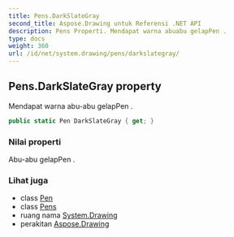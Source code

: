 ```yaml
---
title: Pens.DarkSlateGray
second_title: Aspose.Drawing untuk Referensi .NET API
description: Pens Properti. Mendapat warna abuabu gelapPen .
type: docs
weight: 360
url: /id/net/system.drawing/pens/darkslategray/
---
```

## Pens.DarkSlateGray property

Mendapat warna abu-abu gelapPen .

```csharp
public static Pen DarkSlateGray { get; }
```

### Nilai properti

Abu-abu gelapPen .

### Lihat juga

* class [Pen](../../pen/)
* class [Pens](../)
* ruang nama [System.Drawing](../../pens/)
* perakitan [Aspose.Drawing](../../../)


